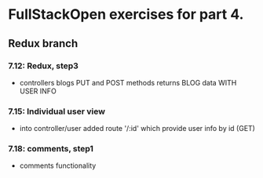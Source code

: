 # FullStackOpen exercises for part 4.




## Redux branch
### 7.12: Redux, step3

  - controllers blogs PUT and POST methods returns BLOG data WITH USER INFO

### 7.15: Individual user view

  -  into controller/user added route '/:id' which provide user info by id (GET)

### 7.18: comments, step1

  - comments functionality